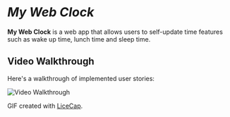 # *My Web Clock*

**My Web Clock** is a web app that allows users to self-update time features such as wake up time, lunch time and sleep time.


## Video Walkthrough

Here's a walkthrough of implemented user stories:

<img src='walkthrough.gif' title='Video Walkthrough' width='' alt='Video Walkthrough' />

GIF created with [LiceCap](http://www.cockos.com/licecap/).

